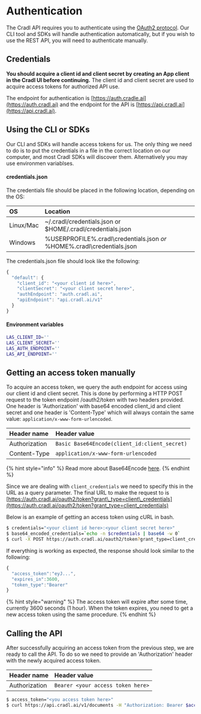 # Authentication

The Cradl API requires you to authenticate using the [OAuth2 protocol](https://tools.ietf.org/html/rfc6749). Our CLI tool and SDKs will handle authentication automatically, but if you wish to use the REST API, you will need to authenticate manually. 

## Credentials

**You should acquire a client id and client secret by creating an App client in the Cradl UI before continuing.** The client id and client secret are used to acquire access tokens for authorized API use.

The endpoint for authentication is [https://auth.cradle.ai](https://auth.cradl.ai) and the endpoint for the API is [https://api.cradl.ai](https://api.cradl.ai).

## Using the CLI or SDKs

Our CLI and SDKs will handle access tokens for us. The only thing we need to do is to put the credentials in a file in the correct location on our computer, and most Cradl SDKs will discover them. Alternatively you may use environmen variablses.

#### credentials.json

The credentials file should be placed in the following location, depending on the OS:

| OS | Location |
| :--- | :--- |
| Linux/Mac | ~/.cradl/credentials.json or $HOME/.cradl/credentials.json |
| Windows | %USERPROFILE%.cradl\credentials.json _or_ %HOME%.cradl\credentials.json |

The credentials.json file should look like the following:

```javascript
{
  "default": {
    "client_id": "<your client id here>",
    "clientSecret": "<your client secret here>",
    "authEndpoint": "auth.cradl.ai",
    "apiEndpoint": "api.cradl.ai/v1"
  }
}
```

#### Environment variables

```bash
LAS_CLIENT_ID=''
LAS_CLIENT_SECRET=''
LAS_AUTH_ENDPOINT=''
LAS_API_ENDPOINT=''
```

## Getting an access token manually

To acquire an access token, we query the auth endpoint for access using our client id and client secret. This is done by performing a HTTP POST request to the token endpoint /oauth2/token with two headers provided. One header is 'Authorization' with base64 encoded client\_id and client secret and one header is 'Content-Type' which will always contain the same value: `application/x-www-form-urlencoded`.

| Header name | Header value |
| :--- | :--- |
| Authorization | `Basic Base64Encode(client_id:client_secret)` |
| Content-Type | `application/x-www-form-urlencoded` |

{% hint style="info" %}
Read more about Base64Encode [here](https://en.wikipedia.org/wiki/Basic_access_authentication#Client_side).
{% endhint %}

Since we are dealing with `client_credentials` we need to specify this in the URL as a query parameter. The final URL to make the request to is [https://auth.cradl.ai/oauth2/token?grant\_type=client\_credentials](https://auth.cradl.ai/oauth2/token?grant_type=client_credentials)

Below is an example of getting an access token using cURL in bash.

```bash
$ credentials="<your client id here>:<your client secret here>"
$ base64_encoded_credentials=`echo -n $credentials | base64 -w 0`
$ curl -X POST https://auth.cradl.ai/oauth2/token?grant_type=client_credentials -H "Content-Type: application/x-www-form-urlencoded" -H "Authorization: Basic $base64_encoded_credentials"
```

If everything is working as expected, the response should look similar to the following:

```javascript
{
  "access_token":"eyJ...",
  "expires_in":3600,
  "token_type":"Bearer"
}
```

{% hint style="warning" %}
The access token will expire after some time, currently 3600 seconds \(1 hour\). When the token expires, you need to get a new access token using the same procedure.
{% endhint %}

## Calling the API

After successfully acquiring an access token from the previous step, we are ready to call the API. To do so we need to provide an 'Authorization' header with the newly acquired access token.

| Header name | Header value |
| :--- | :--- |
| Authorization | `Bearer <your access token here>` |

```bash
$ access_token="<you access token here>"
$ curl https://api.cradl.ai/v1/documents -H "Authorization: Bearer $access_token"
```

